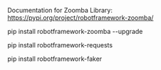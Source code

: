 Documentation for Zoomba Library: https://pypi.org/project/robotframework-zoomba/

pip install robotframework-zoomba --upgrade


pip install robotframework-requests

pip install robotframework-faker
